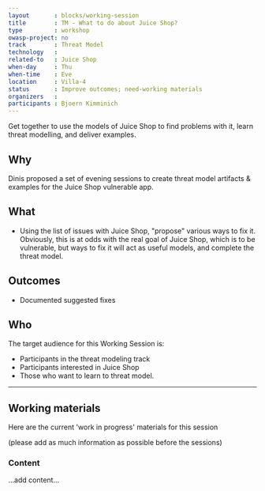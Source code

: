 ```yaml
---
layout       : blocks/working-session
title        : TM - What to do about Juice Shop?
type         : workshop
owasp-project: no
track        : Threat Model
technology   :
related-to   : Juice Shop
when-day     : Thu
when-time    : Eve
location     : Villa-4
status       : Improve outcomes; need-working materials
organizers   :
participants : Bjoern Kimminich
---
```


Get together to use the models of Juice Shop to find problems with it, learn threat modelling, and deliver examples.

## Why

Dinis proposed a set of evening sessions to create threat model artifacts & examples for the Juice Shop vulnerable app.

## What

- Using the list of issues with Juice Shop, "propose" various ways to fix it.  Obviously, this is at odds with the real goal of Juice Shop, which is to be vulnerable, but ways to fix it will act as useful models, and complete the threat model.

## Outcomes

- Documented suggested fixes

## Who

The target audience for this Working Session is:

- Participants in the threat modeling track
- Participants interested in Juice Shop
- Those who want to learn to threat model.

--- 

## Working materials

Here are the current 'work in progress' materials for this session 

(please add as much information as possible before the sessions)

### Content

...add content...

